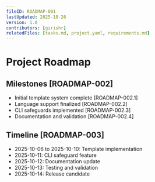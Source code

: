 ```yaml
---
fileID: ROADMAP-001
lastUpdated: 2025-10-26
version: 1.0
contributors: [girishr]
relatedFiles: [tasks.md, project.yaml, requirements.md]
---
```


# Project Roadmap

## Milestones [ROADMAP-002]

- Initial template system complete [ROADMAP-002.1]
- Language support finalized [ROADMAP-002.2]
- CLI safeguards implemented [ROADMAP-002.3]
- Documentation and validation [ROADMAP-002.4]

## Timeline [ROADMAP-003]

- 2025-10-06 to 2025-10-10: Template implementation
- 2025-10-11: CLI safeguard feature
- 2025-10-12: Documentation update
- 2025-10-13: Testing and validation
- 2025-10-14: Release candidate
